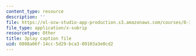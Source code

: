 ```yaml
---
content_type: resource
description: ''
file: https://ol-ocw-studio-app-production.s3.amazonaws.com/courses/8-334-statistical-mechanics-ii-statistical-physics-of-fields-spring-2014/0808a06f14cc5d29bca309103a3e0cd2_DVRjcfMwAkk.vtt
file_type: application/x-subrip
resourcetype: Other
title: 3play caption file
uid: 0808a06f-14cc-5d29-bca3-09103a3e0cd2
---
```

